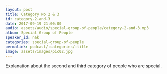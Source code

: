 ```yaml
---
layout: post
title: Category No 2 & 3
id: category-2-and-3
date: 2017-09-19 21:00:00
audio: assets/audio/special-group-of-people/category-2-and-3.mp3
album: Special Group of People
speaker_id: nak
categories: special-group-of-people
permalink: podcast/:categories/:title
image: assets/images/pic02.jpg
---
```


Explanation about the second and third category of people who are special.
